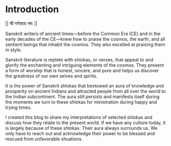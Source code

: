 # Introduction

|| श्री गणेशाय नमः ||

Sanskrit writers of ancient times—before the Common Era (CE) and in the early decades of the CE—knew how to praise the cosmos, the earth, and all sentient beings that inhabit the cosmos. They also excelled at praising them in&nbsp;style.

Sanskrit literature is replete with shlokas, or verses, that appeal to and glorify the enchanting and intriguing elements of the cosmos. They present a form of worship that is honest, sincere, and pure and helps us discover the greatness of our own selves and&nbsp;spirits.

It is the power of Sanskrit shlokas that bestowed an aura of knowledge and prosperity on ancient Indians and attracted people from all over the world to the Indian subcontinent. The aura still persists and manifests itself during the moments we turn to these shlokas for ministration during happy and trying&nbsp;times.

I created this blog to share my interpretations of selected shlokas and discuss how they relate to the present world. If we have any culture today, it is largely because of these shlokas. Their aura always surrounds us. We only have to reach out and acknowledge their power to be blessed and rescued from unfavorable situations.
